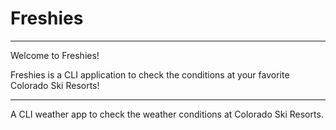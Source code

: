 # Freshies

_____________________________________________________________________________________________________

Welcome to Freshies! 

Freshies is a CLI application to check the conditions at your favorite Colorado Ski Resorts!
______________________________________________________________________________________________



A CLI weather app to check the weather conditions at Colorado Ski Resorts.

    
